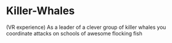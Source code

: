 # Killer-Whales
(VR experience) As a leader of a clever group of killer whales you coordinate attacks on schools of awesome flocking fish
